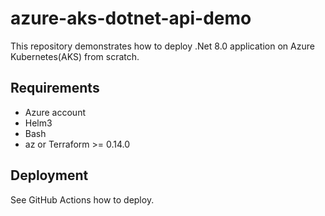 # azure-aks-dotnet-api-demo
This repository demonstrates how to deploy .Net 8.0 application on Azure Kubernetes(AKS) from scratch.

## Requirements
* Azure account
* Helm3
* Bash
* az or Terraform >= 0.14.0

## Deployment

See GitHub Actions how to deploy.
